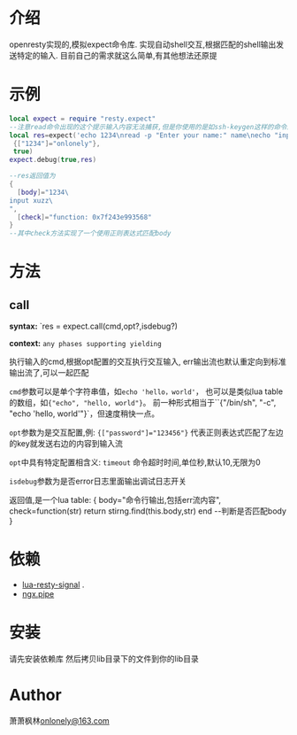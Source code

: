 介绍
====

openresty实现的,模拟expect命令库.
实现自动shell交互,根据匹配的shell输出发送特定的输入.
目前自己的需求就这么简单,有其他想法还原提

示例
========

```lua
local expect = require "resty.expect"
--注意read命令出现的这个提示输入内容无法捕获,但是你使用的是如ssh-keygen这样的命令的提示是可以捕获的
local res=expect('echo 1234\nread -p "Enter your name:" name\necho "input $name"\n',
 {["1234"]="onlonely"},
 true)
expect.debug(true,res)

--res返回值为
{
  [body]="1234\
input xuzz\
",
  [check]="function: 0x7f243e993568"
}
--其中check方法实现了一个使用正则表达式匹配body

```

方法
=========

call
---

**syntax:** `res = expect.call(cmd,opt?,isdebug?)

**context:** `any phases supporting yielding`

执行输入的cmd,根据opt配置的交互执行交互输入,
err输出流也默认重定向到标准输出流了,可以一起匹配

`cmd`参数可以是单个字符串值，如`echo 'hello，world'`，
也可以是类似lua table的数组，如`{"echo", "hello, world"}`。
前一种形式相当于``{"/bin/sh", "-c", "echo 'hello, world'"}`，但速度稍快一点。

`opt`参数为是交互配置,例:
`{["password"]="123456"}` 代表正则表达式匹配了左边的key就发送右边的内容到输入流

`opt`中具有特定配置相含义:
`timeout` 命令超时时间,单位秒,默认10,无限为0

`isdebug`参数为是否error日志里面输出调试日志开关

返回值,是一个lua table:
{
body="命令行输出,包括err流内容",
check=function(str) return stirng.find(this.body,str) end --判断是否匹配body
}

依赖
============

*  [lua-resty-signal](https://github.com/openresty/lua-resty-signal) .
*  [ngx.pipe](https://github.com/openresty/lua-resty-core/blob/master/lib/ngx/pipe.md#readme)

安装
============
请先安装依赖库
然后拷贝lib目录下的文件到你的lib目录

Author
======
萧萧枫林<onlonely@163.com>


